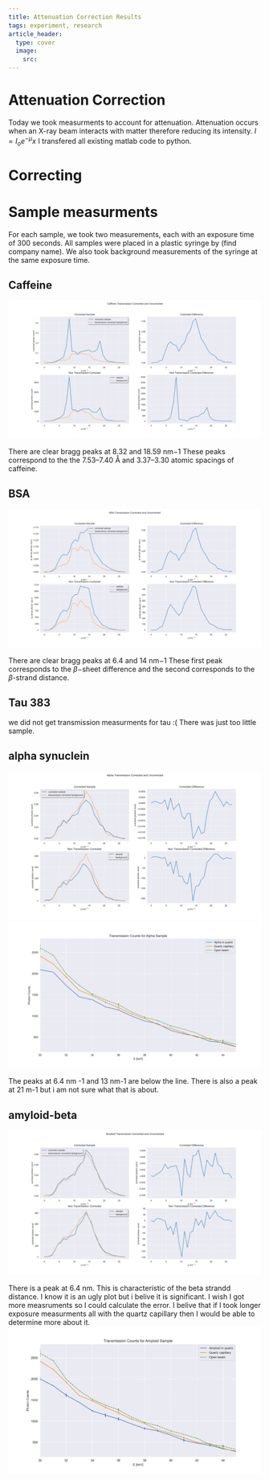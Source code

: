 ```yaml
---
title: Attenuation Correction Results
tags: experiment, research 
article_header:
  type: cover
  image:
    src: 
---
```


# Attenuation Correction

Today we took measurments to account for attenuation. Attenuation occurs when an X-ray beam interacts with matter therefore reducing its intensity.
$I=I_oe^{-\mu}{x}$ I transfered all existing matlab code to python.


# Correcting 

# Sample measurments 
For each sample, we took two measurements, each with an exposure time of 300 seconds. All samples were placed in a plastic syringe by (find company name). We also took background measurements of the syringe at the same exposure time. 
## Caffeine 
<img src="/files/caffeinetrans.png">

There are clear bragg peaks at 8.32 and 18.59 nm−1 These peaks correspond to the
the 7.53–7.40 Å and 3.37–3.30 atomic spacings of caffeine. 

## BSA
<img src="/files/BSA_correcteduncorrected.png">

There are clear bragg peaks at 6.4 and 14 nm−1 These first peak corresponds to the $\beta-$sheet difference and the second corresponds to the $\beta$-strand distance. 

## Tau 383
we did not get transmission measurments for tau :( There was just too little sample.

## alpha synuclein 
<img src="/files/alphatransmission.png">
<img src="/files/transmission_alpha.png">

The peaks at 6.4 nm -1 and 13 nm-1 are below the line. There is also a peak at 21 m-1 but i am not sure what that is about.

## amyloid-beta
<img src="/files/amyloidtransmission.png">

There is a peak at 6.4 nm. This is characteristic of the beta strandd distance. I know it is an ugly plot but i belive it is significant. I wish I got more measruments so I could calculate the error. I belive that if I took longer exposure measurments all with the quartz capillary then I would be able to determine more about it. 
<img src="/files/transamyloid.png">





